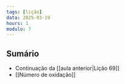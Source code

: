 ```yaml
---
tags: [lição]
data: 2025-03-19
hours: 1
modulo: 7
---
```


## Sumário
- Continuação da [[aula anterior|Lição 69]]
- [[Número de oxidação]]